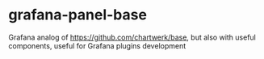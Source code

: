 # grafana-panel-base
Grafana analog of https://github.com/chartwerk/base, but also with useful components, useful for Grafana plugins development
